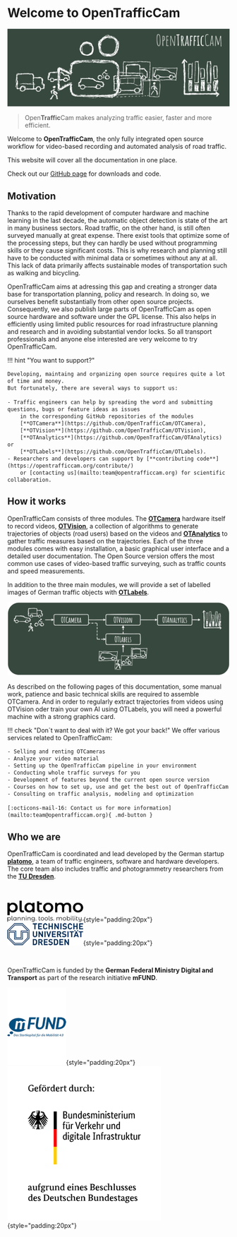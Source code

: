 # Welcome to OpenTrafficCam

![OpenTrafficCam Overview](OpenTrafficCam_1200.svg)

> Open**Traffic**Cam makes analyzing traffic easier, faster and more efficient.

Welcome to **OpenTrafficCam**, the only fully integrated open source workflow for video-based recording
and automated analysis of road traffic.

This website will cover all the documentation in one place.

Check out our [GitHub page](https://github.com/OpenTrafficCam) for downloads and code.

## Motivation

Thanks to the rapid development of computer hardware and machine learning in the last decade,
the automatic object detection is state of the art in many business sectors.
Road traffic, on the other hand, is still often surveyed manually at great expense.
There exist tools that optimize some of the processing steps,
but they can hardly be used without programming skills or they cause significant costs.
This is why research and planning still have to be conducted with minimal data or sometimes without any at all.
This lack of data primarily affects sustainable modes of transportation such as walking and bicycling.

OpenTrafficCam aims at adressing this gap and creating a stronger data base
for transportation planning, policy and research.
In doing so, we ourselves benefit substantially from other open source projects.
Consequently, we also publish large parts of OpenTrafficCam as open source hardware and software
under the GPL license.
This also helps in efficiently using limited public resources for road infrastructure planning and research
and in avoiding substantial vendor locks.
So all transport professionals and anyone else interested are very welcome to try OpenTrafficCam.

!!! hint "You want to support?"

    Developing, maintaing and organizing open source requires quite a lot of time and money.
    But fortunately, there are several ways to support us:

    - Traffic engineers can help by spreading the word and submitting questions, bugs or feature ideas as issues
        in the corresponding GitHub repositories of the modules
        [**OTCamera**](https://github.com/OpenTrafficCam/OTCamera),
        [**OTVision**](https://github.com/OpenTrafficCam/OTVision),
        [**OTAnalytics**](https://github.com/OpenTrafficCam/OTAnalytics) or
        [**OTLabels**](https://github.com/OpenTrafficCam/OTLabels).
    - Researchers and developers can support by [**contributing code**](https://opentrafficcam.org/contribute/)
        or [contacting us](mailto:team@opentrafficcam.org) for scientific collaboration.

## How it works

OpenTrafficCam consists of three modules. The [**OTCamera**](https://opentrafficcam.org/OTCamera/) hardware itself to record videos,
[**OTVision**](https://opentrafficcam.org/OTVision/), a collection of algorithms to generate trajectories
of objects (road users) based on the videos and
[**OTAnalytics**](https://opentrafficcam.org/OTAnalytics/) to gather traffic measures based on the trajectories.
Each of the three modules comes with easy installation, a basic graphical user interface and a detailed user documentation.
The Open Source version offers the most common use cases of video-based traffic surveying,
such as traffic counts and speed measurements.

In addition to the three main modules, we will provide a set of labelled images of German traffic objects with
[**OTLabels**](https://opentrafficcam.org/OTLabels/).

![framework](framework_OTC_website.png)

As described on the following pages of this documentation, some manual work, patience and basic technical skills
are required to assemble OTCamera.
And in order to regularly extract trajectories from videos using OTVision oder train your own AI using OTLabels,
you will need a powerful machine with a strong graphics card.

!!! check "Don´t want to deal with it? We got your back!"
    We offer various services related to OpenTrafficCam:

    - Selling and renting OTCameras
    - Analyze your video material
    - Setting up the OpenTrafficCam pipeline in your environment
    - Conducting whole traffic surveys for you
    - Development of features beyond the current open source version
    - Courses on how to set up, use and get the best out of OpenTrafficCam
    - Consulting on traffic analysis, modeling and optimization

    [:octicons-mail-16: Contact us for more information](mailto:team@opentrafficcam.org){ .md-button }

<!-- TODO #49 Short description about Usecases -->

## Who we are

OpenTrafficCam is coordinated and lead developed by the German startup
[**platomo**](https://platomo.de/),
a team of traffic engineers, software and hardware developers.
The core team also includes traffic and photogrammetry researchers from the
[**TU Dresden**](https://tu-dresden.de/bu/verkehr/ivs/ivst).

<br/>

[![platomo](platomo_logo_black_h50.png)](https://platomo.de/){style="padding:20px"}
[![TU Dresden](TUD_Logo_HKS41_h50.png)](https://tu-dresden.de/bu/verkehr/ivs/ivst){style="padding:20px"}

<br/>

OpenTrafficCam is funded by the **German Federal Ministry Digital and Transport**
as part of the research initiative **mFUND**.

![mFUND](mFUND_Logo_Claim_sRGB_h175.PNG){style="padding:20px"}
![German Federal Ministry of Transport and Digital Infrastructure](BMVI_Fz_2017_WebSVG_de.svg){style="padding:20px"}
